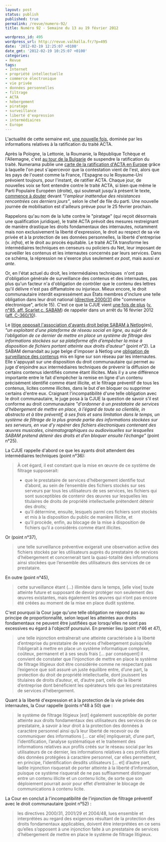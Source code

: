 ```yaml
---
layout: post
status: publish
published: true
permalink: /revue/numero-92/
title: Numéro 92 - Semaine du 13 au 19 février 2012

wordpress_id: 495
wordpress_url: http://revue.valhalla.fr/?p=495
date: '2012-02-19 12:25:07 +0100'
date_gmt: '2012-02-19 10:25:07 +0100'
categories:
- Revue
tags:
- Internet
- propriété intellectuelle
- commerce électronique
- vie privée
- données personnelles
- filtrage
- ACTA
- hébergement
- piratage
- surveillance
- liberté d'expression
- intermédiaires
- Europe
---
```

<p>L'actualité de cette semaine est, <a title="Numéro 91 – Semaine du 6 au 12 février 2012" href="http://revue.valhalla.fr/numeros/91/">une nouvelle fois</a>, dominée par les informations relatives à la ratification du traité ACTA.</p>
<p>Après la Pologne, la Lettonie, la Roumanie, la République Tchèque et l'Allemagne, c'est <a href="http://pro.clubic.com/legislation-loi-internet/telechargement-illegal/actualite-476156-acta-bulgarie-replie-luxembourg-persiste.html">au tour de la Bulgarie</a> de suspendre la ratification du traité. Numerama publie une <a href="http://www.numerama.com/magazine/21691-carte-de-l-acta-en-europe.html">carte de la ratification d'ACTA en Europe</a> grâce à laquelle l'on peut s'apercevoir que la contestation vient de l'est, alors que les pays de l'ouest comme la France, l'Espagne ou le Royaume-Uni prévoient toujours, pour l'instant, de ratifier ACTA. Chaque jour, de nouvelles voix se font entendre contre le traité ACTA, si bien que même le Parti Populaire Européen (droite), qui soutenait jusqu'à présent le texte, <a href="http://www.numerama.com/magazine/21678-le-chef-de-file-de-la-droite-europeenne-juge-qu-acta-est-mort.html">commence à douter</a> devant <em>"l'ampleur inattendue des résistances rencontrées ces derniers jours"</em>, selon le chef de file du parti. Une nouvelle journée de mobilisation est d'ailleurs prévue pour le 25 février prochain.</p>
<p>Rappelons qu'au nom de la lutte contre le "piratage" (qui reçoit désormais une qualification juridique), le traité ACTA prévoit des mesures restreignant de manière drastique les droits fondamentaux des internautes, notamment mais non exclusivement la liberté d'expression, le droit au respect de sa vie privée et à la protection de ses données personnelles, la liberté d'entreprise (v. <em>infra</em>), et le droit au procès équitable. Le traité ACTA transforme les intermédiaires techniques en censeurs ou policiers du Net, leur imposant de surveiller les contenus et les internautes concernés par leurs services. Dans ce schéma, la répression ne s'exerce plus seulement <em>ex post</em>, mais aussi <em>ex ante</em>.</p>
<p>Or, en l'état actuel du droit, les intermédiaires techniques  n'ont pas d'obligation générale de surveillance des contenus et des internautes, pas plus qu'un facteur n'a d'obligation de contrôler que le contenu des lettres qu'il délivre n'est pas diffamatoire ou injurieux. Mieux encore, le droit communautaire interdit expressément aux États membres d'inclure une telle obligation dans leur droit national (<a href="http://eur-lex.europa.eu/LexUriServ/LexUriServ.do?uri=CELEX:32000L0031:FR:NOT">directive 2000/31</a> dite "commerce électronique", article 15). C'est ce que la CJUE vient <a href="http://www.numerama.com/magazine/21692-la-cjue-interdit-d-imposer-le-filtrage-aux-services-en-ligne.html">une fois de plus</a> (<a title="Numéro 85 – Semaine du 21 au 27 novembre 2011" href="http://revue.valhalla.fr/numeros/85/">v. n°85, aff. Scarlet c. SABAM</a>) de rappeler dans un arrêt du 16 février 2012 (<a href="http://curia.europa.eu/juris/document/document.jsf?text=&amp;docid=119512&amp;pageIndex=0&amp;doclang=FR&amp;mode=req&amp;dir=&amp;occ=first&amp;part=1&amp;cid=157508">aff. C-360/10</a>).</p>
<p>Le <a href="http://tecnologia.elpais.com/tecnologia/2012/02/16/actualidad/1329386545_465799.html">litige opposait l'association d'ayants droit belge SABAM à Netlog</a><span class="lang">(es)</span>, <em>"un exploitant d’une plateforme de réseau social en ligne, au sujet de l’obligation de ce dernier de mettre en place un système de filtrage des informations stockées sur sa plateforme afin d’empêcher la mise à disposition de fichiers portant atteinte aux droits d’auteur"</em> (point n°2). La SABAM demandait au juge belge d'imposer à Netlog une <a href="http://www.pcinpact.com/news/69013-cjue-sabam-hebergeur-filtrage-blocage.htm">obligation de surveillance des contenus</a> mis en ligne sur son réseau par les internautes. Elle s'appuyait sur une disposition du droit communautaire qui permet au juge d'enjoindre aux intermédiaires techniques de prévenir la diffusion de certains contenus identifiés comme étant illicites. Mais il y a une différence importante entre le fait d'empêcher la remise en ligne d'un contenu précisément identifié comme étant illicite, et le filtrage préventif de tous les contenus, licites comme illicites, dans le but d'en bloquer ou supprimer certains d'entre eux. Craignant l'incompatibilité d'une telle obligation avec le droit communautaire, le juge posa à la CJUE la question de savoir s'il est conforme au droit communautaire <em>"d'ordonner à un prestataire de services d’hébergement de mettre en place, à l’égard de toute sa clientèle, in abstracto et à titre préventif, à ses frais et sans limitation dans le temps, un système de filtrage de la plus grande partie des informations stockées sur ses serveurs, en vue d’y repérer des fichiers électroniques contenant des œuvres musicales, cinématographiques ou audiovisuelles sur lesquelles SABAM prétend détenir des droits et d’en bloquer ensuite l’échange"</em> (point n°25).</p>
<p>La CJUE rappelle d'abord ce que les ayants droit attendent des intermédiaires techniques (point n°36):</p>
<blockquote><p>À cet égard, il est constant que la mise en œuvre de ce système de filtrage supposerait:</p>
<ul>
<li>que le prestataire de services d’hébergement identifie tout d’abord, au sein de l’ensemble des fichiers stockés sur ses serveurs par tous les utilisateurs de ses services, les fichiers qui sont susceptibles de contenir des œuvres sur lesquelles les titulaires de droits de propriété intellectuelle prétendent détenir des droits;</li>
<li>qu’il détermine, ensuite, lesquels parmi ces fichiers sont stockés et mis à la disposition du public de manière illicite, et</li>
<li>qu’il procède, enfin, au blocage de la mise à disposition de fichiers qu’il a considérés comme étant illicites.</li>
</ul>
</blockquote>
<p>Or (point n°37),</p>
<blockquote><p>une telle surveillance préventive exigerait une observation active des fichiers stockés par les utilisateurs auprès du prestataire de services d’hébergement et concernerait tant la quasi-totalité des informations ainsi stockées que l’ensemble des utilisateurs des services de ce prestataire.</p></blockquote>
<p>En outre (point n°45),</p>
<blockquote><p>cette surveillance étant (...) illimitée dans le temps, [elle vise] toute atteinte future et supposant de devoir protéger non seulement des œuvres existantes, mais également les œuvres qui n’ont pas encore été créées au moment de la mise en place dudit système.</p></blockquote>
<p>C'est pourquoi la Cour juge qu'une telle obligation ne répond pas au principe de proportionnalité, selon lequel les atteintes aux droits fondamentaux ne peuvent être justifiées que lorsqu'elles ne sont pas excessives eu égard à l'objectif poursuivi. En premier lieu (point n°46 et 47),</p>
<blockquote><p>une telle injonction entraînerait une atteinte caractérisée à la liberté d’entreprise du prestataire de services d’hébergement puisqu’elle l’obligerait à mettre en place un système informatique complexe, coûteux, permanent et à ses seuls frais [... par conséquent] il convient de constater que l’injonction de mettre en place le système de filtrage litigieux doit être considérée comme ne respectant pas l’exigence que soit assuré un juste équilibre entre, d’une part, la protection du droit de propriété intellectuelle, dont jouissent les titulaires de droits d’auteur, et, d’autre part, celle de la liberté d’entreprise dont bénéficient les opérateurs tels que les prestataires de services d’hébergement.</p></blockquote>
<p>Quant à la liberté d'expression et à la protection de la vie privée des internautes, la Cour rappelle (points n°48 à 50) que :</p>
<blockquote><p>le système de filtrage litigieux [est] également susceptible de porter atteinte aux droits fondamentaux des utilisateurs des services de ce prestataire, à savoir à leur droit à la protection des données à caractère personnel ainsi qu’à leur liberté de recevoir ou de communiquer des informations [... car elle] impliquerait, d’une part, l’identification, l’analyse systématique et le traitement des informations relatives aux profils créés sur le réseau social par les utilisateurs de ce dernier, les informations relatives à ces profils étant des données protégées à caractère personnel, car elles permettent, en principe, l’identification desdits utilisateurs [... et] d’autre part, ladite injonction risquerait de porter atteinte à la liberté d’information, puisque ce système risquerait de ne pas suffisamment distinguer entre un contenu illicite et un contenu licite, de sorte que son déploiement pourrait avoir pour effet d’entraîner le blocage de communications à contenu licite.</p></blockquote>
<p>La Cour en conclut à l'incompatibilité de l'injonction de filtrage préventif avec le droit communautaire (point n°52) :</p>
<blockquote><p>les directives 2000/31, 2001/29 et 2004/48, lues ensemble et interprétées au regard des exigences résultant de la protection des droits fondamentaux applicables, doivent être interprétées en ce sens qu’elles s’opposent à une injonction faite à un prestataire de services d’hébergement de mettre en place le système de filtrage litigieux.</p></blockquote>

